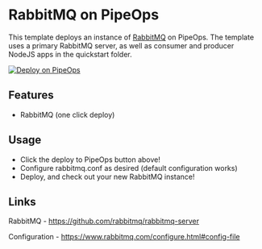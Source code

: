 # RabbitMQ on PipeOps
This template deploys an instance of [RabbitMQ](https://www.rabbitmq.com/) on PipeOps. The template uses a primary RabbitMQ server, as well as consumer and producer NodeJS apps in the quickstart folder.

[![Deploy on PipeOps](//pub-a1fbf367a4cd458487cfa3f29154ac93.r2.dev/Default.png)](https://railway.app/template/0ELOuE?referralCode=IQhE0B)
## Features
- RabbitMQ (one click deploy)
## Usage
- Click the deploy to PipeOps button above!
- Configure rabbitmq.conf as desired (default configuration works)
- Deploy, and check out your new RabbitMQ instance!
## Links
RabbitMQ - https://github.com/rabbitmq/rabbitmq-server

Configuration - https://www.rabbitmq.com/configure.html#config-file
